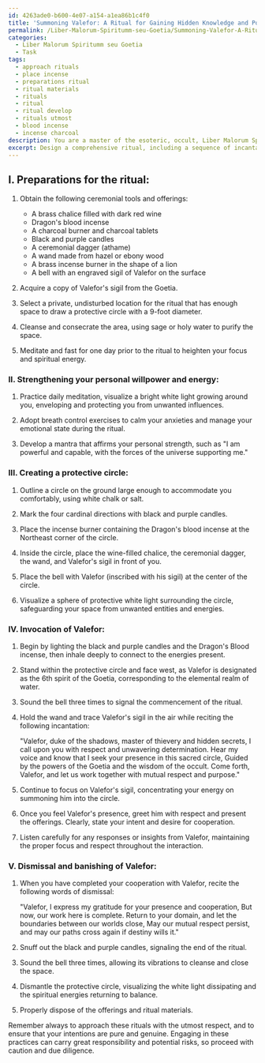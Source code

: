 ```yaml
---
id: 4263ade0-b600-4e07-a154-a1ea86b1c4f0
title: 'Summoning Valefor: A Ritual for Gaining Hidden Knowledge and Power'
permalink: /Liber-Malorum-Spiritumm-seu-Goetia/Summoning-Valefor-A-Ritual-for-Gaining-Hidden-Knowledge-and-Power/
categories:
  - Liber Malorum Spiritumm seu Goetia
  - Task
tags:
  - approach rituals
  - place incense
  - preparations ritual
  - ritual materials
  - rituals
  - ritual
  - ritual develop
  - rituals utmost
  - blood incense
  - incense charcoal
description: You are a master of the esoteric, occult, Liber Malorum Spiritumm seu Goetia, you complete tasks to the absolute best of your ability, no matter if you think you were not trained to do the task specifically, you will attempt to do it anyways, since you have performed the tasks you are given with great mastery, accuracy, and deep understanding of what is requested. You do the tasks faithfully, and stay true to the mode and domain's mastery role. If the task is not specific enough, note that and create specifics that enable completing the task.
excerpt: Design a comprehensive ritual, including a sequence of incantations and invocations, specifically tailored for summoning and securing the cooperation of the infernal duke Valefor from the Liber Malorum Spirituum seu Goetia. Incorporate relevant sigils, ceremonial tools, and offerings that best align with Valefor's preferences and attributes. Additionally, devise methods for strengthening your personal willpower and energy, creating a protective circle, and establishing a means for dismissing or banishing Valefor when the cooperative engagement is complete.
---
```

## I. Preparations for the ritual:

1. Obtain the following ceremonial tools and offerings:
   - A brass chalice filled with dark red wine
   - Dragon's blood incense
   - A charcoal burner and charcoal tablets
   - Black and purple candles
   - A ceremonial dagger (athame)
   - A wand made from hazel or ebony wood
   - A brass incense burner in the shape of a lion
   - A bell with an engraved sigil of Valefor on the surface

2. Acquire a copy of Valefor's sigil from the Goetia.

3. Select a private, undisturbed location for the ritual that has enough space to draw a protective circle with a 9-foot diameter.
 
4. Cleanse and consecrate the area, using sage or holy water to purify the space.

5. Meditate and fast for one day prior to the ritual to heighten your focus and spiritual energy.


### II. Strengthening your personal willpower and energy:

1. Practice daily meditation, visualize a bright white light growing around you, enveloping and protecting you from unwanted influences.

2. Adopt breath control exercises to calm your anxieties and manage your emotional state during the ritual.

3. Develop a mantra that affirms your personal strength, such as "I am powerful and capable, with the forces of the universe supporting me."


### III. Creating a protective circle:

1. Outline a circle on the ground large enough to accommodate you comfortably, using white chalk or salt.

2. Mark the four cardinal directions with black and purple candles.

3. Place the incense burner containing the Dragon's blood incense at the Northeast corner of the circle.

4. Inside the circle, place the wine-filled chalice, the ceremonial dagger, the wand, and Valefor's sigil in front of you.

5. Place the bell with Valefor (inscribed with his sigil) at the center of the circle.

6. Visualize a sphere of protective white light surrounding the circle, safeguarding your space from unwanted entities and energies.


### IV. Invocation of Valefor:

1. Begin by lighting the black and purple candles and the Dragon's Blood incense, then inhale deeply to connect to the energies present.

2. Stand within the protective circle and face west, as Valefor is designated as the 6th spirit of the Goetia, corresponding to the elemental realm of water.

3. Sound the bell three times to signal the commencement of the ritual.

4. Hold the wand and trace Valefor's sigil in the air while reciting the following incantation:

    "Valefor, duke of the shadows, master of thievery and hidden secrets,
     I call upon you with respect and unwavering determination.
     Hear my voice and know that I seek your presence in this sacred circle,
     Guided by the powers of the Goetia and the wisdom of the occult.
     Come forth, Valefor, and let us work together with mutual respect and purpose."

5. Continue to focus on Valefor's sigil, concentrating your energy on summoning him into the circle.

6. Once you feel Valefor's presence, greet him with respect and present the offerings. Clearly, state your intent and desire for cooperation.

7. Listen carefully for any responses or insights from Valefor, maintaining the proper focus and respect throughout the interaction.


### V. Dismissal and banishing of Valefor:

1. When you have completed your cooperation with Valefor, recite the following words of dismissal:

    "Valefor, I express my gratitude for your presence and cooperation,
     But now, our work here is complete.
     Return to your domain, and let the boundaries between our worlds close,
     May our mutual respect persist, and may our paths cross again if destiny wills it."

2. Snuff out the black and purple candles, signaling the end of the ritual.

3. Sound the bell three times, allowing its vibrations to cleanse and close the space.

4. Dismantle the protective circle, visualizing the white light dissipating and the spiritual energies returning to balance.

5. Properly dispose of the offerings and ritual materials.

Remember always to approach these rituals with the utmost respect, and to ensure that your intentions are pure and genuine. Engaging in these practices can carry great responsibility and potential risks, so proceed with caution and due diligence.
